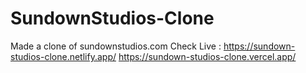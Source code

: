 # SundownStudios-Clone
Made a clone of sundownstudios.com
Check Live : https://sundown-studios-clone.netlify.app/
             https://sundown-studios-clone.vercel.app/
